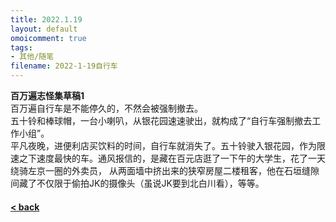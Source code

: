 ```yaml
---
title: 2022.1.19
layout: default
omoicomment: true
tags:
- 其他/随笔
filename: 2022-1-19自行车
---
```


**百万遍志怪集草稿1**<br>
百万遍自行车是不能停久的，不然会被强制撤去。<br>
五十铃和棒球帽，一台小喇叭，从银花园速速驶出，就构成了“自行车强制撤去工作小组”。<br>
平凡夜晚，进便利店买饮料的时间，自行车就消失了。五十铃驶入银花园，作为限速之下速度最快的车。通风报信的，是藏在百元店逛了一下午的大学生，花了一天绕骑左京一圈的外卖员，
从两面墙中挤出来的狭窄房屋二楼租客，他在石垣缝隙间藏了不仅限于偷拍JK的摄像头（虽说JK要到北白川看），等等。<br>


#### [< back](https://wzetto.github.io/wz369.github.io/omoi_main/omoi.html)
